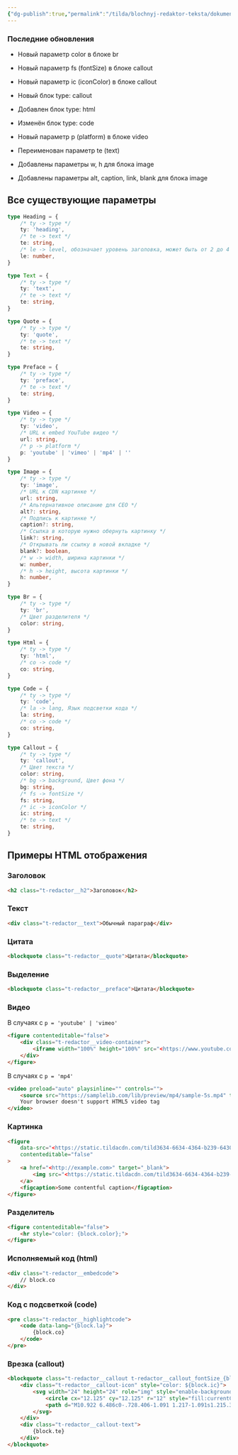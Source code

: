```yaml
---
{"dg-publish":true,"permalink":"/tilda/blochnyj-redaktor-teksta/dokumentacziya-blokov/"}
---
```



### Последние обновления

- Новый параметр color в блоке br
- Новый параметр fs (fontSize) в блоке callout
- Новый параметр ic (iconColor) в блоке callout

- Новый блок type: callout
- Добавлен блок type: html
- Изменён блок type: code

- Новый параметр p (platform) в блоке video
- Переименован параметр te (text)
- Добавлены параметры w, h для блока image
- Добавлены параметры alt, caption, link, blank для блока image

## Все существующие параметры

```ts
type Heading = {
	/* ty -> type */
	ty: 'heading',
	/* te -> text */
	te: string,
	/* le -> level, обозначает уровень заголовка, может быть от 2 до 4 */
	le: number,
}

type Text = {
	/* ty -> type */
	ty: 'text',
	/* te -> text */
	te: string,
}

type Quote = {
	/* ty -> type */
	ty: 'quote',
	/* te -> text */
	te: string,
}

type Preface = {
	/* ty -> type */
	ty: 'preface',
	/* te -> text */
	te: string,
}

type Video = {
	/* ty -> type */
	ty: 'video',
	/* URL к embed YouTube видео */
	url: string,
	/* p -> platform */
	p: 'youtube' | 'vimeo' | 'mp4' | ''
}

type Image = {
	/* ty -> type */
	ty: 'image',
	/* URL к CDN картинке */
	url: string,
	/* Альтернативное описание для СЕО */
	alt?: string,
	/* Подпись к картинке */
	caption?: string,
	/* Ссылка в которую нужно обернуть картинку */
	link?: string,
	/* Открывать ли ссылку в новой вкладке */
	blank?: boolean,
	/* w -> width, ширина картинки */
	w: number,
	/* h -> height, высота картинки */
	h: number,
}

type Br = {
	/* ty -> type */
	ty: 'br',
	/* Цвет разделителя */
	color: string,
}

type Html = {
	/* ty -> type */
	ty: 'html',
	/* co -> code */
	co: string,
}

type Code = {
	/* ty -> type */
	ty: 'code',
	/* la -> lang, Язык подсветки кода */
	la: string,
	/* co -> code */
	co: string,
}

type Callout = {
	/* ty -> type */
	ty: 'callout',
	/* Цвет текста */
	color: string,
	/* bg -> background, Цвет фона */
	bg: string,
	/* fs -> fontSize */
	fs: string,
	/* ic -> iconColor */
	ic: string,
	/* te -> text */
	te: string,
}
```

## Примеры HTML отображения

### Заголовок
```html
<h2 class="t-redactor__h2">Заголовок</h2>
```

### Текст
```html
<div class="t-redactor__text">Обычный параграф</div>
```

### Цитата

```html
<blockquote class="t-redactor__quote">Цитата</blockquote>
```

### Выделение

```html
<blockquote class="t-redactor__preface">Цитата</blockquote>
```

### Видео

В случаях с `p = 'youtube' | 'vimeo'`

```html
<figure contenteditable="false">
	<div class="t-redactor__video-container">
		<iframe width="100%" height="100%" src="<https://www.youtube.com/embed/pssoR-Bb5UM>" frameborder="0" webkitallowfullscreen="" mozallowfullscreen="" allowfullscreen=""></iframe>
	</div>
</figure>
```

В случаях с `p = 'mp4'`

```html
<video preload="auto" playsinline="" controls="">
	<source src="https://samplelib.com/lib/preview/mp4/sample-5s.mp4" type="video/mp4">
	Your browser doesn't support HTML5 video tag
</video>
```

### Картинка

```html
<figure
	data-src="<https://static.tildacdn.com/tild3634-6634-4364-b239-643038313465/1_1.jpg>" 
	contenteditable="false"
>
	<a href="<http://example.com>" target="_blank">
		<img src="<https://static.tildacdn.com/tild3634-6634-4364-b239-643038313465/1_1.jpg>" alt="Some alt text">
	</a>
	<figcaption>Some contentful caption</figcaption>
</figure>
```

### Разделитель

```html
<figure contenteditable="false">
	<hr style="color: {block.color};">
</figure>
```

### Исполняемый код (html)

```html
<div class="t-redactor__embedcode">
	// block.co
</div>
```

### Код с подсветкой (code)

```html
<pre class="t-redactor__highlightcode">
	<code data-lang="{block.la}">
		{block.co}
	</code>
</pre>
```

### Врезка (callout)

```html
<blockquote class="t-redactor__callout t-redactor__callout_fontSize_{block.fs}" style="background: {block.bg}; color: {block.color};">
	<div class="t-redactor__callout-icon" style="color: ${block.ic}">
		<svg width="24" height="24" role="img" style="enable-background:new 0 0 24 24">
			<circle cx="12.125" cy="12.125" r="12" style="fill:currentColor"/>
			<path d="M10.922 6.486c0-.728.406-1.091 1.217-1.091s1.215.363 1.215 1.091c0 .347-.102.617-.304.81-.202.193-.507.289-.911.289-.811 0-1.217-.366-1.217-1.099zm2.33 11.306h-2.234V9.604h2.234v8.188z" style="fill:#fff"/>
		</svg>
	</div>
	<div class="t-redactor__callout-text">
		{block.te}
	</div>
</blockquote>
```

